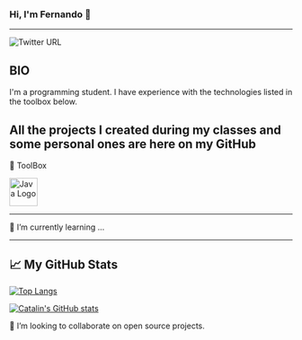 ### Hi, I'm Fernando 👋
---
![Twitter URL](https://img.shields.io/twitter/url?label=My%20Twitter&style=social&url=https%3A%2F%2Ftwitter.com%2FFeAvanso)

## BIO
I'm a programming student. I have experience with the technologies listed in the toolbox below.

All the projects I created during my classes and some personal ones are here on my GitHub
---
🧰 ToolBox

<img src="<https://raw.githubusercontent.com/devicons/devicon/9f4f5cdb393299a81125eb5127929ea7bfe42889/icons/docker/docker-original.svg" alt="Java Logo" width="50" height="50"/>

---
🌱 I’m currently learning ...



---
## &#x1f4c8; My GitHub Stats

[![Top Langs](https://github-readme-stats.vercel.app/api/top-langs/?username=<favanso>&theme=dark)](https://github.com/favanso/github-readme-stats)

[![Catalin's GitHub stats](https://github-readme-stats.vercel.app/api?username=<favanso>&theme=dark)](https://github.com/favanso/github-readme-stats)


👯 I’m looking to collaborate on open source projects.






<!--
**favanso/favanso** is a ✨ _special_ ✨ repository because its `README.md` (this file) appears on your GitHub profile.

Here are some ideas to get you started:

- 🔭 I’m currently working on ...
- 🌱 I’m currently learning ...
- 👯 I’m looking to collaborate on ...
- 🤔 I’m looking for help with ...
- 💬 Ask me about ...
- 📫 How to reach me: ...
- 😄 Pronouns: ...
- ⚡ Fun fact: ...
-->

